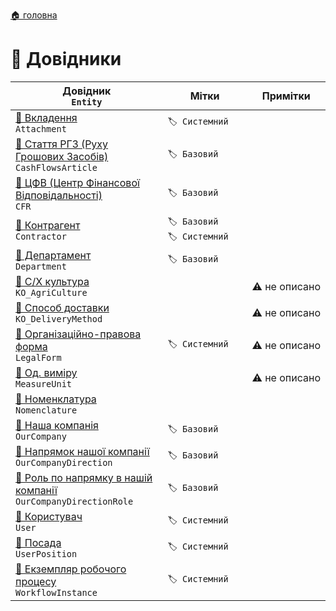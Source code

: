 ﻿[🏠 головна](../README.MD)

#  📘 Довідники

| Довідник </br> `Entity` | Мітки | Примітки |
| --- | --- | --- |
| [📘 Вкладення](./Attachment.md) </br> `Attachment` | `🏷️ Системний` | |
| [📘 Стаття РГЗ (Руху Грошових Засобів)](./CashFlowsArticle.md) </br> `CashFlowsArticle` | `🏷️ Базовий` | |
| [📘 ЦФВ (Центр Фінансової Відповідальності)](./CFR.md) </br> `CFR` | `🏷️ Базовий`  | |
| [📘 Контрагент](./Contractor.md) </br> `Contractor` | `🏷️ Базовий` `🏷️ Системний`  | |
| [📘 Департамент](./Department.md) </br> `Department` | `🏷️ Базовий`  | |
| [📘 С/Х культура](./KO_AgriCulture.md) </br> `KO_AgriCulture` |  | ⚠️ не описано |
| [📘 Способ доставки](./KO_DeliveryMethod.md) </br> `KO_DeliveryMethod` |  | ⚠️ не описано |
| [📘 Організаційно-правова форма](./LegalForm.md) </br> `LegalForm` | `🏷️ Системний`  | ⚠️ не описано |
| [📘 Од. виміру](./MeasureUnit.md) </br> `MeasureUnit` | | ⚠️ не описано |
| [📘 Номенклатура](./Nomenclature.md) </br> `Nomenclature`  | | |
| [📘 Наша компанія](./OurCompany.md) </br> `OurCompany` | `🏷️ Базовий`  | |
| [📘 Напрямок нашої компанії](./OurCompanyDirection.md) </br> `OurCompanyDirection` | `🏷️ Базовий`  | |
| [📘 Роль по напрямку в нашій компанії](./OurCompanyDirectionRole.md) </br> `OurCompanyDirectionRole` | `🏷️ Базовий`  | |
| [📘 Користувач](./User.md) </br> `User`  | `🏷️ Системний`  | |
| [📘 Посада](./UserPosition.md) </br> `UserPosition` | `🏷️ Системний`  | |
| [📘 Екземпляр робочого процесу](./WorkflowInstance.md) </br> `WorkflowInstance` | `🏷️ Системний`  | |
